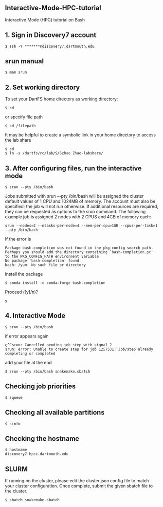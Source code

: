 ## Interactive-Mode-HPC-tutorial
Interactive Mode (HPC) tutorial on Bash

## 1. Sign in Discovery7 account
```
$ ssh -Y *******@discovery7.dartmouth.edu
```

## srun manual
```
$ man srun
```

## 2. Set working directory
To set your DartFS home directory as working directory:
```
$ cd 
```
or specify file path 
```
$ cd /filepath
```
It may be helpful to create a symbolic link in your home directory to access the lab share
```
$ cd 
$ ln -s /dartfs/rc/lab/S/Szhao Zhao-labshare/
```

## 3. After configuring files, run the interactive mode
```
$ srun --pty /bin/bash
```
Jobs submitted with srun –-pty /bin/bash will be assigned the cluster default values of 1 CPU and 1024MB of memory. The account must also be specified; the job will not run otherwise. If additional resources are required, they can be requested as options to the srun command. The following example job is assigned 2 nodes with 2 CPUS and 4GB of memory each:
```
srun --nodes=2 --ntasks-per-node=4 --mem-per-cpu=1GB --cpus-per-task=1 --pty /bin/bash
```
If the error is
```
Package bash-completion was not found in the pkg-config search path.
Perhaps you should add the directory containing `bash-completion.pc'
to the PKG_CONFIG_PATH environment variable
No package 'bash-completion' found
bash: /yum: No such file or directory
```
install the package
```
$ conda install -c conda-forge bash-completion
```
Proceed ([y]/n)?
```
y
```

## 4. Interactive Mode
```
$ srun --pty /bin/bash
```
if error appears again
```
ç^Csrun: Cancelled pending job step with signal 2
srun: error: Unable to create step for job 1257531: Job/step already completing or completed
```
add your file at the end
```
$ srun --pty /bin/bash snakemake.sbatch
```
## Checking job priorities
```
$ squeue
```
## Checking all available partitions
```
$ sinfo
```
## Checking the hostname
```
$ hostname
discovery7.hpcc.dartmouth.edu

```
## SLURM
If running on the cluster, please edit the cluster.json config file to match your cluster configuration. Once complete, submit the given sbatch file to the cluster.
```
$ sbatch snakemake.sbatch
```
